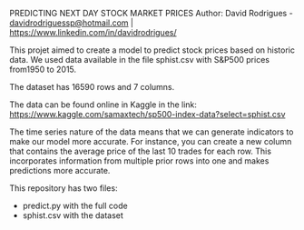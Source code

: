 PREDICTING NEXT DAY STOCK MARKET PRICES
Author: David Rodrigues - davidrodriguessp@hotmail.com | https://www.linkedin.com/in/davidrodrigues/

This projet aimed to create a model to predict stock prices based on historic data.
We used data available in the file sphist.csv with S&P500 prices from1950 to 2015.

The dataset has 16590 rows and 7 columns.

The data can be found online in Kaggle in the link:
https://www.kaggle.com/samaxtech/sp500-index-data?select=sphist.csv

The time series nature of the data means that we can generate indicators to make our model
more accurate. For instance, you can create a new column that contains the average price of the
last 10 trades for each row. This incorporates information from multiple prior rows into one and
makes predictions more accurate.

This repository has two files:

- predict.py with the full code
- sphist.csv with the dataset 

